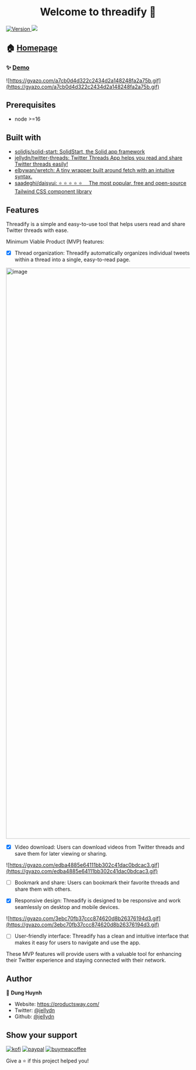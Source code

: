 <h1 align="center">Welcome to threadify 👋</h1>
<p>
  <a href="https://www.npmjs.com/package/threadify" target="_blank">
    <img alt="Version" src="https://img.shields.io/npm/v/threadify.svg">
  </a>
  <img src="https://img.shields.io/badge/node-%3E%3D16-blue.svg" />
</p>

## 🏠 [Homepage](https://github.com/jellydn/threadify-plus)

### ✨ [Demo](https://threadify.productsway.com)
![https://gyazo.com/a7cb0d4d322c2434d2a148248fa2a75b.gif](https://gyazo.com/a7cb0d4d322c2434d2a148248fa2a75b.gif)

## Prerequisites

- node >=16

## Built with

- [solidjs/solid-start: SolidStart, the Solid app framework](https://github.com/solidjs/solid-start)
- [jellydn/twitter-threads: Twitter Threads App helps you read and share Twitter threads easily!](https://github.com/jellydn/twitter-threads)
- [elbywan/wretch: A tiny wrapper built around fetch with an intuitive syntax.](https://github.com/elbywan/wretch)
- [saadeghi/daisyui: ⭐️ ⭐️ ⭐️ ⭐️ ⭐️  The most popular, free and open-source Tailwind CSS component library](https://github.com/saadeghi/daisyui)

## Features

Threadify is a simple and easy-to-use tool that helps users read and share Twitter threads with ease.

Minimum Viable Product (MVP) features:

- [x] Thread organization: Threadify automatically organizes individual tweets within a thread into a single, easy-to-read page.
<img width="1560" alt="image" src="https://user-images.githubusercontent.com/870029/209857433-200aaee6-f92b-4b8d-a664-e1c498b9d781.png">

- [x] Video download: Users can download videos from Twitter threads and save them for later viewing or sharing.

![https://gyazo.com/edba4885e64111bb302c41dac0bdcac3.gif](https://gyazo.com/edba4885e64111bb302c41dac0bdcac3.gif)

- [ ] Bookmark and share: Users can bookmark their favorite threads and share them with others.

- [x] Responsive design: Threadify is designed to be responsive and work seamlessly on desktop and mobile devices.

![https://gyazo.com/3ebc70fb37ccc874620d8b26376194d3.gif](https://gyazo.com/3ebc70fb37ccc874620d8b26376194d3.gif)

- [ ] User-friendly interface: Threadify has a clean and intuitive interface that makes it easy for users to navigate and use the app.

These MVP features will provide users with a valuable tool for enhancing their Twitter experience and staying connected with their network.

## Author

👤 **Dung Huynh**

- Website: https://productsway.com/
- Twitter: [@jellydn](https://twitter.com/jellydn)
- Github: [@jellydn](https://github.com/jellydn)

## Show your support

[![kofi](https://img.shields.io/badge/Ko--fi-F16061?style=for-the-badge&logo=ko-fi&logoColor=white)](https://ko-fi.com/dunghd)
[![paypal](https://img.shields.io/badge/PayPal-00457C?style=for-the-badge&logo=paypal&logoColor=white)](https://paypal.me/dunghd)
[![buymeacoffee](https://img.shields.io/badge/Buy_Me_A_Coffee-FFDD00?style=for-the-badge&logo=buy-me-a-coffee&logoColor=black)](https://www.buymeacoffee.com/dunghd)

Give a ⭐️ if this project helped you!
